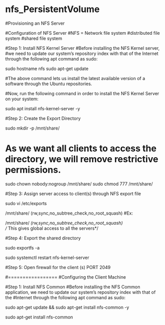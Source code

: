 # nfs_PersistentVolume
#Provisioning an NFS Server


#Configuration of NFS Server
  #NFS = Network file system 
        #distributed file system 
        #shared file system 

#Step 1: Install NFS Kernel Server
#Before installing the NFS Kernel server, 
  #we need to update our system’s repository index with that of the Internet through the following apt command as sudo:


 sudo hostname nfs 
 sudo apt-get update

#The above command lets us install the latest available version of a software through the Ubuntu repositories.

#Now, run the following command in order to install the NFS Kernel Server on your system:

sudo apt install nfs-kernel-server -y


#Step 2: Create the Export Directory

sudo mkdir -p /mnt/share/

# As we want all clients to access the directory, we will remove restrictive permissions.

sudo chown nobody:nogroup /mnt/share/
sudo chmod 777 /mnt/share/

#Step 3: Assign server access to client(s) through NFS export file

sudo vi /etc/exports


/mnt/share/ <clientIP or Clients CIDR>(rw,sync,no_subtree_check,no_root_squash)
 #Ex:
 
/mnt/share/ *(rw,sync,no_subtree_check,no_root_squash)  
  /* This gives global access to all the servers*/

#Step 4: Export the shared directory

sudo exportfs -a

sudo systemctl restart nfs-kernel-server

#Step 5: Open firewall for the client (s) PORT 2049

#=================
#Configuring the Client Machine

#Step 1: Install NFS Common
#Before installing the NFS Common application, we need to update our system’s repository index with that of the #Internet through the following apt command as sudo:

sudo apt-get update && sudo apt-get install nfs-common -y

sudo apt-get install nfs-common

 

